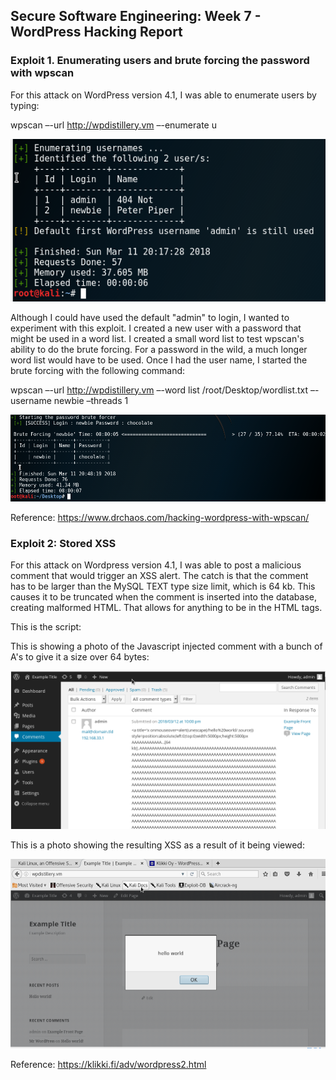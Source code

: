 ## Secure Software Engineering: Week 7 - WordPress Hacking Report

### Exploit 1. Enumerating users and brute forcing the password with wpscan

For this attack on WordPress version 4.1, I was able to enumerate users by typing:

wpscan –-url http://wpdistillery.vm –-enumerate u

![alt text][logo1]

[logo1]: https://github.com/ke301/facebookhacking/blob/Week-7/enumerateusernames.PNG

Although I could have used the default "admin" to login, I wanted to experiment with this exploit. I created a new user with a password that might be used in a word list. I created a small word list to test wpscan's ability to do the brute forcing. For a password in the wild, a much longer word list would have to be used. Once I had the user name, I started the brute forcing with the following command:

wpscan –-url http://wpdistillery.vm –-word list /root/Desktop/wordlist.txt –-username newbie –threads 1

![alt text][logo2]

[logo2]: https://github.com/ke301/facebookhacking/blob/Week-7/bruteforce.PNG

Reference: https://www.drchaos.com/hacking-wordpress-with-wpscan/



### Exploit 2: Stored XSS

For this attack on Wordpress version 4.1, I was able to post a malicious comment that would trigger an XSS alert. The catch is that the comment has to be larger than the MySQL TEXT type size limit, which is 64 kb. This causes it to be truncated when the comment is inserted into the database, creating malformed HTML. That allows for anything to be in the HTML tags.

This is the script:

<a title='x onmouseover=alert(unescape(/hello%20world/.source)) style=position:absolute;left:0;top:0;width:5000px;height:5000px  AAAAAAAAAAAA...[64 kb]..AAA'></a>


This is showing a photo of the Javascript injected comment with a bunch of A's to give it a size over 64 bytes:

![alt text][logo3]

[logo3]: https://github.com/ke301/facebookhacking/blob/Week-7/aaaa1.PNG

This is a photo showing the resulting XSS as a result of it being viewed:

![alt text][logo4]

[logo4]: https://github.com/ke301/facebookhacking/blob/Week-7/aaaa2.PNG

Reference:  https://klikki.fi/adv/wordpress2.html
